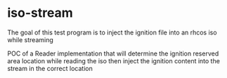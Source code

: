 # iso-stream

The goal of this test program is to inject the ignition file into an rhcos iso while streaming

POC of a Reader implementation that will determine the ignition reserved area location while reading the iso then inject the ignition content into the stream in the correct location
